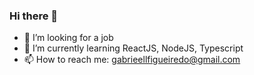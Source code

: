 ### Hi there 👋

- 🔭 I’m looking for a job
- 🌱 I’m currently learning ReactJS, NodeJS, Typescript
- 📫 How to reach me: gabrieellfigueiredo@gmail.com
